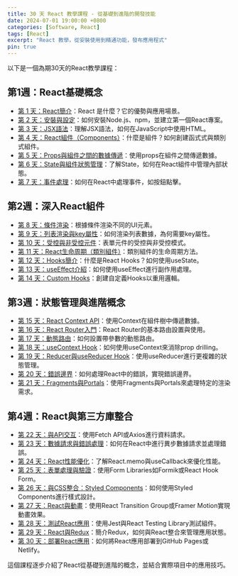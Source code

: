 ```yaml
---
title: 30 天 React 教學課程 - 從基礎到進階的開發技能
date: 2024-07-01 19:00:00 +0800
categories: [Software, React]
tags: [React] 
excerpt: "React 教學，從安裝使用到精通功能，發布應用程式"
pin: true
---
```


以下是一個為期30天的React教學課程：

## 第1週：React基礎概念
- [第 1 天：React簡介](/posts/React-Day1/)：React 是什麼？它的優勢與應用場景。
- [第 2 天：安裝與設定](/posts/React-Day2/)：如何安裝Node.js、npm，並建立第一個React專案。
- [第 3 天：JSX語法](/posts/React-Day3/)：理解JSX語法，如何在JavaScript中使用HTML。
- [第 4 天：React組件（Components）](/posts/React-Day4/)：什麼是組件？如何創建函式式與類別式組件。
- [第 5 天：Props與組件之間的數據傳遞](/posts/React-Day5/)：使用props在組件之間傳遞數據。
- [第 6 天：State與組件狀態管理](/posts/React-Day6/)：了解State，如何在React組件中管理內部狀態。
- [第 7 天：事件處理](/posts/React-Day7/)：如何在React中處理事件，如按鈕點擊。

## 第2週：深入React組件
- [第 8 天：條件渲染](/posts/React-Day8/)：根據條件渲染不同的UI元素。
- [第 9 天：列表渲染與key屬性](/posts/React-Day9/)：如何渲染列表數據，為何需要key屬性。
- [第 10 天：受控與非受控元件](/posts/React-Day10/)：表單元件的受控與非受控模式。
- [第 11 天：React生命周期（類別組件）](/posts/React-Day11/)：類別組件的生命周期方法。
- [第 12 天：Hooks簡介](/posts/React-Day12/)：什麼是React Hooks？如何使用useState。
- [第 13 天：useEffect介紹](/posts/React-Day13/)：如何使用useEffect進行副作用處理。
- [第 14 天：Custom Hooks](/posts/React-Day14/)：創建自定義Hooks以重用邏輯。

## 第3週：狀態管理與進階概念
- [第 15 天：React Context API](/posts/React-Day15/)：使用Context在組件樹中傳遞數據。
- [第 16 天：React Router入門](/posts/React-Day16/)：React Router的基本路由設置與使用。
- [第 17 天：動態路由](/posts/React-Day17/)：如何設置帶參數的動態路由。
- [第 18 天：useContext Hook](/posts/React-Day18/)：如何使用useContext來消除prop drilling。
- [第 19 天：Reducer與useReducer Hook](/posts/React-Day19/)：使用useReducer進行更複雜的狀態管理。
- [第 20 天：錯誤邊界](/posts/React-Day20/)：如何處理React中的錯誤，實現錯誤邊界。
- [第 21 天：Fragments與Portals](/posts/React-Day21/)：使用Fragments與Portals來處理特定的渲染需求。

## 第4週：React與第三方庫整合
- [第 22 天：與API交互](/posts/React-Day22/)：使用Fetch API或Axios進行資料請求。
- [第 23 天：數據請求與錯誤處理](/posts/React-Day23/)：如何在React中進行異步數據請求並處理錯誤。
- [第 24 天：React性能優化](/posts/React-Day24/)：了解React.memo與useCallback來優化性能。
- [第 25 天：表單處理與驗證](/posts/React-Day25/)：使用Form Libraries如Formik或React Hook Form。
- [第 26 天：與CSS整合：Styled Components](/posts/React-Day26/)：如何使用Styled Components進行樣式設計。
- [第 27 天：React與動畫](/posts/React-Day27/)：使用React Transition Group或Framer Motion實現動畫效果。
- [第 28 天：測試React應用](/posts/React-Day28/)：使用Jest與React Testing Library測試組件。
- [第 29 天：React與Redux](/posts/React-Day29/)：簡介Redux，如何與React整合來管理應用狀態。
- [第 30 天：部署React應用](/posts/React-Day30/)：如何將React應用部署到GitHub Pages或Netlify。

這個課程逐步介紹了React從基礎到進階的概念，並結合實際項目中的應用技巧。
